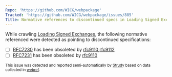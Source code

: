 ```yaml
---
Repo: 'https://github.com/WICG/webpackage'
Tracked: 'https://github.com/WICG/webpackage/issues/885'
Title: Normative references to discontinued specs in Loading Signed Exchanges
---
```


While crawling [Loading Signed Exchanges](https://wicg.github.io/webpackage/loading.html), the following normative referenced were detected as pointing to discontinued specifications:
* [ ] [RFC7230](https://httpwg.org/specs/rfc7230.html) has been obsoleted by [rfc9110](https://httpwg.org/specs/rfc9110.html),[rfc9112](https://httpwg.org/specs/rfc9112.html)
* [ ] [RFC7231](https://httpwg.org/specs/rfc7231.html) has been obsoleted by [rfc9110](https://httpwg.org/specs/rfc9110.html)

<sub>This issue was detected and reported semi-automatically by [Strudy](https://github.com/w3c/strudy/) based on data collected in [webref](https://github.com/w3c/webref/).</sub>

